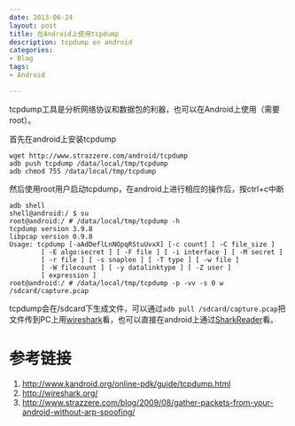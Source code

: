 ```yaml
---
date: 2013-06-24
layout: post
title: 在Android上使用tcpdump
description: tcpdump on android
categories:
- Blog
tags:
- Android

---
```


tcpdump工具是分析网络协议和数据包的利器，也可以在Android上使用（需要root）。

首先在android上安装tcpdump

```
wget http://www.strazzere.com/android/tcpdump
adb push tcpdump /data/local/tmp/tcpdump
adb chmod 755 /data/local/tmp/tcpdump
```

然后使用root用户启动tcpdump，在android上进行相应的操作后，按ctrl+c中断

```
adb shell
shell@android:/ $ su
root@android:/ # /data/local/tmp/tcpdump -h                                    
tcpdump version 3.9.8
libpcap version 0.9.8
Usage: tcpdump [-aAdDeflLnNOpqRStuUvxX] [-c count] [ -C file_size ]
		[ -E algo:secret ] [ -F file ] [ -i interface ] [ -M secret ]
		[ -r file ] [ -s snaplen ] [ -T type ] [ -w file ]
		[ -W filecount ] [ -y datalinktype ] [ -Z user ]
		[ expression ]
root@android:/ # /data/local/tmp/tcpdump -p -vv -s 0 w /sdcard/capture.pcap
```
tcpdump会在/sdcard下生成文件，可以通过`adb pull /sdcard/capture.pcap`把文件传到PC上用[wireshark](http://wireshark.org/)看，也可以直接在android上通过[SharkReader](https://play.google.com/store/apps/details?id=lv.n3o.sharkreader)看。


# 参考链接
1. http://www.kandroid.org/online-pdk/guide/tcpdump.html
2. http://wireshark.org/
3. http://www.strazzere.com/blog/2009/08/gather-packets-from-your-android-without-arp-spoofing/